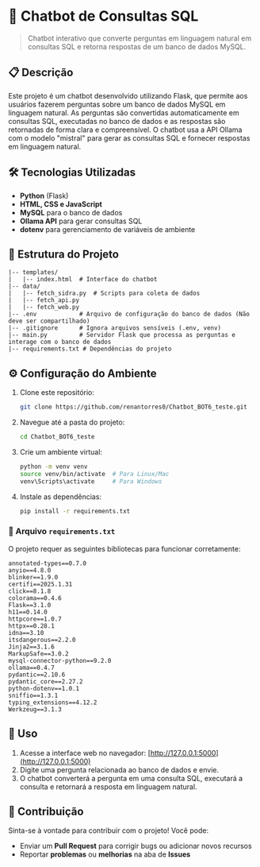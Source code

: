 # 🤖 Chatbot de Consultas SQL

> Chatbot interativo que converte perguntas em linguagem natural em consultas SQL e retorna respostas de um banco de dados MySQL.

## 📋 Descrição

Este projeto é um chatbot desenvolvido utilizando Flask, que permite aos usuários fazerem perguntas sobre um banco de dados MySQL em linguagem natural. As perguntas são convertidas automaticamente em consultas SQL, executadas no banco de dados e as respostas são retornadas de forma clara e compreensível. O chatbot usa a API Ollama com o modelo "mistral" para gerar as consultas SQL e fornecer respostas em linguagem natural.

## 🛠 Tecnologias Utilizadas
- **Python** (Flask)
- **HTML, CSS e JavaScript**
- **MySQL** para o banco de dados
- **Ollama API** para gerar consultas SQL
- **dotenv** para gerenciamento de variáveis de ambiente

## 📂 Estrutura do Projeto
```
|-- templates/
|   |-- index.html  # Interface do chatbot
|-- data/
|   |-- fetch_sidra.py  # Scripts para coleta de dados
|   |-- fetch_api.py
|   |-- fetch_web.py
|-- .env            # Arquivo de configuração do banco de dados (Não deve ser compartilhado)
|-- .gitignore      # Ignora arquivos sensíveis (.env, venv)
|-- main.py         # Servidor Flask que processa as perguntas e interage com o banco de dados
|-- requirements.txt # Dependências do projeto
```

## ⚙️ Configuração do Ambiente
1. Clone este repositório:
   ```sh
   git clone https://github.com/renantorres0/Chatbot_BOT6_teste.git
   ```
2. Navegue até a pasta do projeto:
   ```sh
   cd Chatbot_BOT6_teste
   ```
3. Crie um ambiente virtual:
   ```sh
   python -m venv venv
   source venv/bin/activate  # Para Linux/Mac
   venv\Scripts\activate     # Para Windows
   ```
4. Instale as dependências:
   ```sh
   pip install -r requirements.txt
   ```

### 📜 Arquivo `requirements.txt`
O projeto requer as seguintes bibliotecas para funcionar corretamente:
```
annotated-types==0.7.0
anyio==4.8.0
blinker==1.9.0
certifi==2025.1.31
click==8.1.8
colorama==0.4.6
Flask==3.1.0
h11==0.14.0
httpcore==1.0.7
httpx==0.28.1
idna==3.10
itsdangerous==2.2.0
Jinja2==3.1.6
MarkupSafe==3.0.2
mysql-connector-python==9.2.0
ollama==0.4.7
pydantic==2.10.6
pydantic_core==2.27.2
python-dotenv==1.0.1
sniffio==1.3.1
typing_extensions==4.12.2
Werkzeug==3.1.3
```

## 🚀 Uso
1. Acesse a interface web no navegador: [http://127.0.0.1:5000](http://127.0.0.1:5000)
2. Digite uma pergunta relacionada ao banco de dados e envie.
3. O chatbot converterá a pergunta em uma consulta SQL, executará a consulta e retornará a resposta em linguagem natural.

## 🤝 Contribuição
Sinta-se à vontade para contribuir com o projeto! Você pode:
- Enviar um **Pull Request** para corrigir bugs ou adicionar novos recursos
- Reportar **problemas** ou **melhorias** na aba de **Issues**
